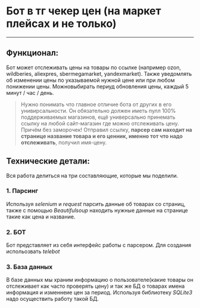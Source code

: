 # Бот в тг чекер цен (на маркет плейсах и не только)
---
## Функционал:
Бот может отслеживать цены на товары по ссылке (например ozon, wildberies, aliexpres, sbermegamarket, yandexmarket). 
Также уведомлять об изменении цены по указываемой нужной цене или при любом понижении цены.
Можновыбирать периуд обновления цены, каждый 5 минут / час / день. 

>Нужно понимать что главное отличие бота от других в его унивирсальности.
> Он обязательно должен иметь пулл 100% поддерживаемых магазинов, ещё универсально принемать ссылку на любой сайт-магазин где можно отслеживать цену.
> Причём без заморочек! Отправил ссылку, **парсер сам находит на странице название товара и его ценник, именно тот что надо отслеживать**, получил имя-цену.

## Технические детали:
Вся работа делиться на три составляющие, которые мы поделили.
### 1. Парсинг
Используя *selenium* и *request* парсить данные об товарах со страниц,
также с помощью *Beautifulsoup* находить нужные данные на странице такие как цена и название.

### 2. БОТ
Бот представляет из себя интерфейс работы с парсером. 
Для создания испольозвать *telebot*

### 3. База данных
В базе данных мы храним информацию о пользователе(какие товары он отслеживает как часто проверять цену) и так же БД о товарах имена информация и изменнеие цен за период.
Используя библиотеку *SQLite3* надо осуществить работу такой БД.